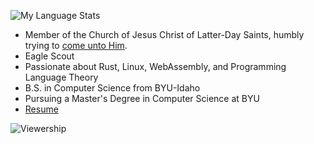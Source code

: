 
![My Language Stats](https://github-readme-stats.vercel.app/api/top-langs/?username=pgattic&layout=compact&theme=dark&exclude_repo=smb1-disasm)

- Member of the Church of Jesus Christ of Latter-Day Saints, humbly trying to [come unto Him](https://comeuntochrist.org).
- Eagle Scout
- Passionate about Rust, Linux, WebAssembly, and Programming Language Theory
- B.S. in Computer Science from BYU-Idaho
- Pursuing a Master's Degree in Computer Science at BYU
- [Resume](https://pgattic.github.io/pgattic/resume)

![Viewership](https://komarev.com/ghpvc/?username=pgattic)

